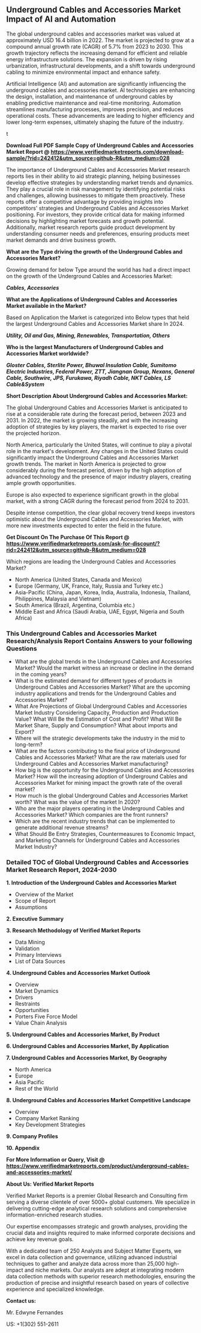 <h2>Underground Cables and Accessories Market Impact of AI and Automation</h2><p>The global underground cables and accessories market was valued at approximately USD 16.4 billion in 2022. The market is projected to grow at a compound annual growth rate (CAGR) of 5.7% from 2023 to 2030. This growth trajectory reflects the increasing demand for efficient and reliable energy infrastructure solutions. The expansion is driven by rising urbanization, infrastructural developments, and a shift towards underground cabling to minimize environmental impact and enhance safety.</p><p>Artificial Intelligence (AI) and automation are significantly influencing the underground cables and accessories market. AI technologies are enhancing the design, installation, and maintenance of underground cables by enabling predictive maintenance and real-time monitoring. Automation streamlines manufacturing processes, improves precision, and reduces operational costs. These advancements are leading to higher efficiency and lower long-term expenses, ultimately shaping the future of the industry.</p>t</p><p id="" class=""><strong>Download Full PDF Sample Copy of Underground Cables and Accessories Market Report @ <a href="https://www.verifiedmarketreports.com/download-sample/?rid=242412&utm_source=github-R&utm_medium=028" target="_blank">https://www.verifiedmarketreports.com/download-sample/?rid=242412&utm_source=github-R&utm_medium=028</a></strong></p><p>The importance of&nbsp;Underground Cables and Accessories Market research reports lies in their ability to aid strategic planning, helping businesses develop effective strategies by understanding market trends and dynamics. They play a crucial role in risk management by identifying potential risks and challenges, allowing businesses to mitigate them proactively. These reports offer a competitive advantage by providing insights into competitors' strategies and Underground Cables and Accessories Market positioning. For investors, they provide critical data for making informed decisions by highlighting market forecasts and growth potential. Additionally, market research reports guide product development by understanding consumer needs and preferences, ensuring products meet market demands and drive business growth.</p><p><strong>What are the&nbsp;Type driving the growth of the Underground Cables and Accessories Market?</strong></p><p id="" class="">Growing demand for below Type around the world has had a direct impact on the growth of the Underground Cables and Accessories Market:</p><em><strong>Cables, Accessories</strong></em></p><strong>What are the&nbsp;Applications&nbsp;of Underground Cables and Accessories Market available in the Market?</strong></p><p id="" class="">Based on Application the Market is categorized into Below types that held the largest Underground Cables and Accessories Market share In 2024.</p><em><strong>Utility, Oil and Gas, Mining, Renewables, Transportation, Others</strong></em></p><strong>Who is the largest Manufacturers of Underground Cables and Accessories Market worldwide?</strong></p><p><em><strong>Gloster Cables, Sterlite Power, Bhuwal Insulation Cable, Sumitomo Electric Industries, Federal Power, ZTT, Jiangnan Group, Nexans, General Cable, Southwire, JPS, Furukawa, Riyadh Cable, NKT Cables, LS Cable&System</strong></em></p><p id="" class=""><strong>Short Description About Underground Cables and Accessories Market:</strong></p><p>The global Underground Cables and Accessories Market is anticipated to rise at a considerable rate during the forecast period, between 2023 and 2031. In 2022, the market is growing steadily, and with the increasing adoption of strategies by key players, the market is expected to rise over the projected horizon.</p><p>North America, particularly the United States, will continue to play a pivotal role in the market's development. Any changes in the United States could significantly impact the Underground Cables and Accessories Market growth trends. The market in North America is projected to grow considerably during the forecast period, driven by the high adoption of advanced technology and the presence of major industry players, creating ample growth opportunities.</p><p>Europe is also expected to experience significant growth in the global market, with a strong CAGR during the forecast period from 2024 to 2031.</p><p>Despite intense competition, the clear global recovery trend keeps investors optimistic about the Underground Cables and Accessories Market, with more new investments expected to enter the field in the future.</p><p id="" class=""><strong>Get Discount On The Purchase Of This Report @ <a href="https://www.verifiedmarketreports.com/ask-for-discount/?rid=242412&utm_source=github-R&utm_medium=028" target="_blank">https://www.verifiedmarketreports.com/ask-for-discount/?rid=242412&utm_source=github-R&utm_medium=028</a></strong></p>Which regions are leading the Underground Cables and Accessories Market?</p><ul><li>North America (United States, Canada and Mexico)</li><li>Europe (Germany, UK, France, Italy, Russia and Turkey etc.)</li><li>Asia-Pacific (China, Japan, Korea, India, Australia, Indonesia, Thailand, Philippines, Malaysia and Vietnam)</li><li>South America (Brazil, Argentina, Columbia etc.)</li><li>Middle East and Africa (Saudi Arabia, UAE, Egypt, Nigeria and South Africa)</li></ul><h3 id="" class="">This Underground Cables and Accessories Market Research/Analysis Report Contains Answers to your following Questions</h3><ul><li>What are the global trends in the Underground Cables and Accessories Market? Would the market witness an increase or decline in the demand in the coming years?</li><li>What is the estimated demand for different types of products in Underground Cables and Accessories Market? What are the upcoming industry applications and trends for the Underground Cables and Accessories Market?</li><li>What Are Projections of Global Underground Cables and Accessories Market Industry Considering Capacity, Production and Production Value? What Will Be the Estimation of Cost and Profit? What Will Be Market Share, Supply and Consumption? What about imports and Export?</li><li>Where will the strategic developments take the industry in the mid to long-term?</li><li>What are the factors contributing to the final price of Underground Cables and Accessories Market? What are the raw materials used for Underground Cables and Accessories Market manufacturing?</li><li>How big is the opportunity for the Underground Cables and Accessories Market? How will the increasing adoption of Underground Cables and Accessories Market for mining impact the growth rate of the overall market?</li><li>How much is the global Underground Cables and Accessories Market worth? What was the value of the market In 2020?</li><li>Who are the major players operating in the Underground Cables and Accessories Market? Which companies are the front runners?</li><li>Which are the recent industry trends that can be implemented to generate additional revenue streams?</li><li>What Should Be Entry Strategies, Countermeasures to Economic Impact, and Marketing Channels for Underground Cables and Accessories Market Industry?</li></ul><h3 id="" class="">Detailed TOC of Global Underground Cables and Accessories Market Research Report, 2024-2030</h3><p id="" class=""><strong>1. Introduction of the Underground Cables and Accessories Market</strong></p><ul><li>Overview of the Market</li><li>Scope of Report</li><li>Assumptions</li></ul><p id="" class=""><strong>2. Executive Summary</strong></p><p id="" class=""><strong>3. Research Methodology of Verified Market Reports</strong></p><ul><li>Data Mining</li><li>Validation</li><li>Primary Interviews</li><li>List of Data Sources</li></ul><p id="" class=""><strong>4. Underground Cables and Accessories Market Outlook</strong></p><ul><li>Overview</li><li>Market Dynamics</li><li>Drivers</li><li>Restraints</li><li>Opportunities</li><li>Porters Five Force Model</li><li>Value Chain Analysis</li></ul><p id="" class=""><strong>5. Underground Cables and Accessories Market, By Product</strong></p><p id="" class=""><strong>6. Underground Cables and Accessories Market, By Application</strong></p><p id="" class=""><strong>7. Underground Cables and Accessories Market, By Geography</strong></p><ul><li>North America</li><li>Europe</li><li>Asia Pacific</li><li>Rest of the World</li></ul><p id="" class=""><strong>8. Underground Cables and Accessories Market Competitive Landscape</strong></p><ul><li>Overview</li><li>Company Market Ranking</li><li>Key Development Strategies</li></ul><p id="" class=""><strong>9. Company Profiles</strong></p><p id="" class=""><strong>10. Appendix</strong></p><p id="" class=""><strong>For More Information or Query, Visit @ <a href="https://www.verifiedmarketreports.com/product/underground-cables-and-accessories-market/" target="_blank">https://www.verifiedmarketreports.com/product/underground-cables-and-accessories-market/</a></strong></p><p id="" class=""><strong>About Us: Verified Market Reports</strong></p><p id="" class="">Verified Market Reports is a premier Global Research and Consulting firm serving a diverse clientele of over 5000+ global customers. We specialize in delivering cutting-edge analytical research solutions and comprehensive information-enriched research studies.</p><p id="" class="">Our expertise encompasses strategic and growth analyses, providing the crucial data and insights required to make informed corporate decisions and achieve key revenue goals.</p><p id="" class="">With a dedicated team of 250 Analysts and Subject Matter Experts, we excel in data collection and governance, utilizing advanced industrial techniques to gather and analyze data across more than 25,000 high-impact and niche markets. Our analysts are adept at integrating modern data collection methods with superior research methodologies, ensuring the production of precise and insightful research based on years of collective experience and specialized knowledge.</p><p id="" class=""><strong>Contact us:</strong></p><p id="" class="">Mr. Edwyne Fernandes</p><p id="" class="">US: +1(302) 551-2611</p>